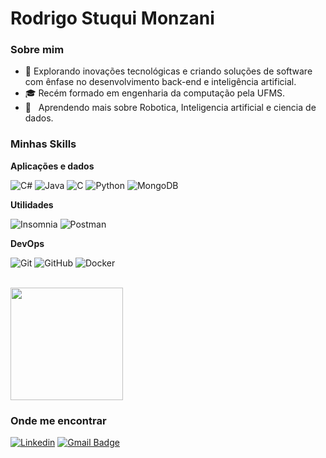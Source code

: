 <h1>Rodrigo Stuqui Monzani</h1>
<h3>Sobre mim</h3>

- 🤔 Explorando inovações tecnológicas e criando soluções de software com ênfase no desenvolvimento back-end e inteligência artificial.
- 🎓 Recém formado em engenharia da computação pela UFMS</a>.
- 🌱 &nbsp; Aprendendo mais sobre Robotica, Inteligencia artificial e ciencia de dados.

<h3>Minhas Skills</h3>

**Aplicações e dados**

![C#](https://img.shields.io/badge/c%23-%23239120.svg?style=for-the-badge&logo=c-sharp&logoColor=white)
![Java](https://img.shields.io/badge/java-%23ED8B00.svg?style=for-the-badge&logo=openjdk&logoColor=white)
![C](https://img.shields.io/badge/c-%2300599C.svg?style=for-the-badge&logo=c&logoColor=white)
![Python](https://img.shields.io/badge/python-3670A0?style=for-the-badge&logo=python&logoColor=ffdd54)
![MongoDB](https://img.shields.io/badge/MongoDB-%234ea94b.svg?style=for-the-badge&logo=mongodb&logoColor=white)

**Utilidades**


![Insomnia](https://img.shields.io/badge/Insomnia-black?style=for-the-badge&logo=insomnia&logoColor=5849BE)
![Postman](https://img.shields.io/badge/Postman-FF6C37?style=for-the-badge&logo=postman&logoColor=white)

**DevOps**

![Git](https://img.shields.io/badge/git-%23F05033.svg?style=for-the-badge&logo=git&logoColor=white)
![GitHub](https://img.shields.io/badge/github-%23121011.svg?style=for-the-badge&logo=github&logoColor=white)
![Docker](https://img.shields.io/badge/docker-%230db7ed.svg?style=for-the-badge&logo=docker&logoColor=white)

<br/>

<a href="https://github.com/rodrigostuqui" title="Perfil do Rodrigo">
  <img height="180em" src="https://github-readme-stats.vercel.app/api?username=rodrigostuqui&theme=dracula&show_icons=true" />
</a>

<h3>Onde me encontrar</h3>

[![Linkedin](https://img.shields.io/badge/-Rodrigo-blue?style=flat-square&logo=Linkedin&logoColor=white&link=www.linkedin.com/in/rodrigo-monzani-2903b6203)](www.linkedin.com/in/rodrigo-monzani-2903b6203)
[![Gmail Badge](https://img.shields.io/badge/-rst.monzani@gmail.com-006bed?style=flat-square&logo=Gmail&logoColor=white&link=mailto:rst.monzani@gmail.com)](mailto:rst.monzani@gmail.com)